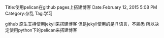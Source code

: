 Title:使用pelican在github pages上搭建博客
Date:February 12, 2015 5:08 PM
Category:杂乱
Tag:学习


github 原生支持使用jekyll来搭建博客
但是jekyll使用的是Ｒ语言，不熟悉
所以决定使用python下的pelican来搭建博客